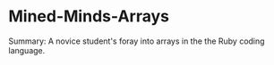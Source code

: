 ﻿# Mined-Minds-Arrays

Summary: A novice student's foray into arrays in the the Ruby coding language.
